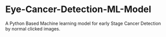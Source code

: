 # Eye-Cancer-Detection-ML-Model
A Python Based Machine learning model for early Stage Cancer Detection by normal clicked images.
